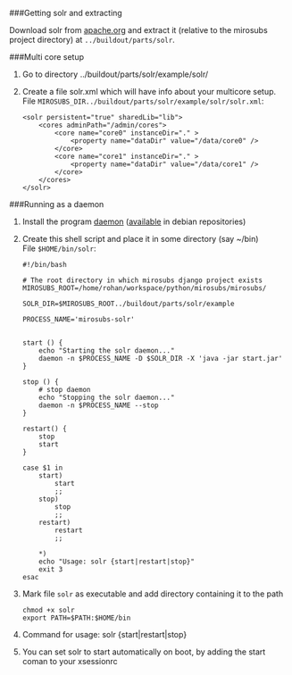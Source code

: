 
###Getting solr and extracting

 Download solr from [apache.org](http://www.apache.org/dyn/closer.cgi/lucene/solr/)
 and extract it (relative to the mirosubs  project directory) at 
 `../buildout/parts/solr`.

###Multi core setup

 1. Go to directory ../buildout/parts/solr/example/solr/

 2. Create a file solr.xml which will have info about your multicore setup.  
    File `MIROSUBS_DIR../buildout/parts/solr/example/solr/solr.xml`:

        <solr persistent="true" sharedLib="lib">
            <cores adminPath="/admin/cores">
                <core name="core0" instanceDir="." >
                    <property name="dataDir" value="/data/core0" />
                </core>
                <core name="core1" instanceDir="." >
                    <property name="dataDir" value="/data/core1" />
                </core>
            </cores>
        </solr>

###Running as a daemon


 1. Install the program [daemon](http://www.libslack.org/daemon/)
   ([available](http://packages.debian.org/sid/daemon) in debian repositories)

 2. Create this shell script and place it in some directory (say ~/bin)  
    File `$HOME/bin/solr`:

        #!/bin/bash

        # The root directory in which mirosubs django project exists
        MIROSUBS_ROOT=/home/rohan/workspace/python/mirosubs/mirosubs/

        SOLR_DIR=$MIROSUBS_ROOT../buildout/parts/solr/example

        PROCESS_NAME='mirosubs-solr'


        start () {
            echo "Starting the solr daemon..."
            daemon -n $PROCESS_NAME -D $SOLR_DIR -X 'java -jar start.jar'
        }

        stop () {
            # stop daemon
            echo "Stopping the solr daemon..."
            daemon -n $PROCESS_NAME --stop
        }

        restart() {
            stop
            start
        }

        case $1 in
            start)
                start
                ;;
            stop)
                stop
                ;;
            restart)
                restart
                ;;

            *)
            echo "Usage: solr {start|restart|stop}"
            exit 3
        esac

 3. Mark file `solr` as executable and add directory containing it to the path

    `chmod +x solr`  
    `export PATH=$PATH:$HOME/bin`

 4. Command for usage: solr {start|restart|stop}

 5. You can set solr to start automatically on boot, by adding the start coman
    to your xsessionrc


